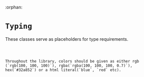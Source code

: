 :orphan:

# `Typing`

These classes serve as placeholders for type requirements.


```{py:class} NUM(Literal[float, int])
```

```{py:class} FLOAT(Literal['left', 'right', 'top', 'bottom'])
```

```{py:class} TIME(Union[datetime, pd.Timestamp, str])
```

```{py:class} COLOR(str)
Throughout the library, colors should be given as either rgb (`rgb(100, 100, 100)`), rgba(`rgba(100, 100, 100, 0.7)`), hex(`#32a852`) or a html literal(`blue`, `red` etc).
```

```{py:class} LINE_STYLE(Literal['solid', 'dotted', 'dashed', 'large_dashed', 'sparse_dotted'])
```

```{py:class} MARKER_POSITION(Literal['above', 'below', 'inside'])
```

```{py:class} MARKER_SHAPE(Literal['arrow_up', 'arrow_down', 'circle', 'square'])
```

```{py:class} CROSSHAIR_MODE(Literal['normal', 'magnet'])
```

```{py:class} PRICE_SCALE_MODE(Literal['normal', 'logarithmic', 'percentage', 'index100'])
```

```{py:class} ALIGN(Literal['left', 'right'])
```








